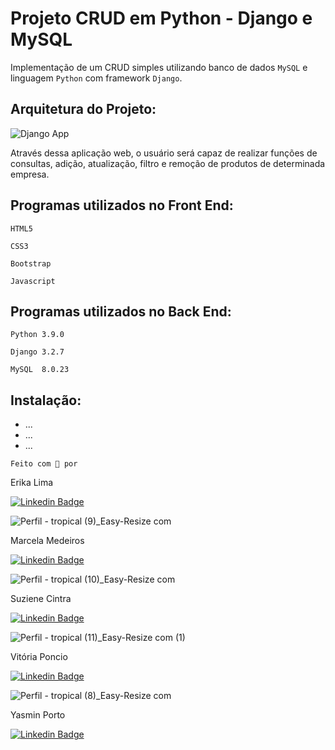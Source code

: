 # Projeto CRUD em Python - Django e MySQL

Implementação de um CRUD simples utilizando banco de dados `MySQL` e linguagem `Python` com framework `Django`.

## Arquitetura do Projeto: 

![Django App](https://user-images.githubusercontent.com/87037883/134281946-2581ac01-650b-43f2-b88f-b1aa59167df5.png)

Através dessa aplicação web, o usuário será capaz de realizar funções de consultas, adição, atualização, filtro e remoção de produtos de determinada empresa. 


## Programas utilizados no Front End:

`HTML5`

`CSS3`

`Bootstrap`

`Javascript`

## Programas utilizados no Back End:

`Python 3.9.0`

`Django 3.2.7`

`MySQL  8.0.23`


## Instalação:

* ...
* ...
* ...

`Feito com 💙 por `

Erika Lima

[![Linkedin Badge](https://img.shields.io/badge/-Erika-blue?style=flat-square&logo=Linkedin&logoColor=white&link=https://www.linkedin.com/in/erikalmlima/)](https://www.linkedin.com/in/erikalmlima/) 


![Perfil - tropical (9)_Easy-Resize com](https://user-images.githubusercontent.com/87037883/134744049-e77a2639-81b7-4719-82ac-e4d72aeff647.jpg)

Marcela Medeiros

[![Linkedin Badge](https://img.shields.io/badge/-Marcela-blue?style=flat-square&logo=Linkedin&logoColor=white&link=https://www.linkedin.com/in/marcela-medeiros/)](https://www.linkedin.com/in/marcela-medeiros) 



![Perfil - tropical (10)_Easy-Resize com](https://user-images.githubusercontent.com/87037883/134744188-e16677e1-391e-4152-a341-93cb054534be.jpg)

Suziene Cintra

[![Linkedin Badge](https://img.shields.io/badge/-Suziene-blue?style=flat-square&logo=Linkedin&logoColor=white&link=https://www.linkedin.com/in/suziene-cintra-a958a61b8/)](https://www.linkedin.com/in/suziene-cintra-a958a61b8/) 

![Perfil - tropical (11)_Easy-Resize com (1)](https://user-images.githubusercontent.com/87037883/134744265-11dac482-2c3d-4f39-89f8-bf5a11c46d83.jpg)

Vitória Poncio

[![Linkedin Badge](https://img.shields.io/badge/-Vitória-blue?style=flat-square&logo=Linkedin&logoColor=white&link=https://www.linkedin.com/in/viponcio/)](https://www.linkedin.com/in/viponcio/) 

![Perfil - tropical (8)_Easy-Resize com](https://user-images.githubusercontent.com/87037883/134744369-56290f40-1601-4ea7-a805-a4a7c30267f6.jpg)

Yasmin Porto

[![Linkedin Badge](https://img.shields.io/badge/-Yasmin-blue?style=flat-square&logo=Linkedin&logoColor=white&link=https://www.linkedin.com/in/yasmin-porto-costa/)](https://www.linkedin.com/in/yasmin-porto-costa/) 